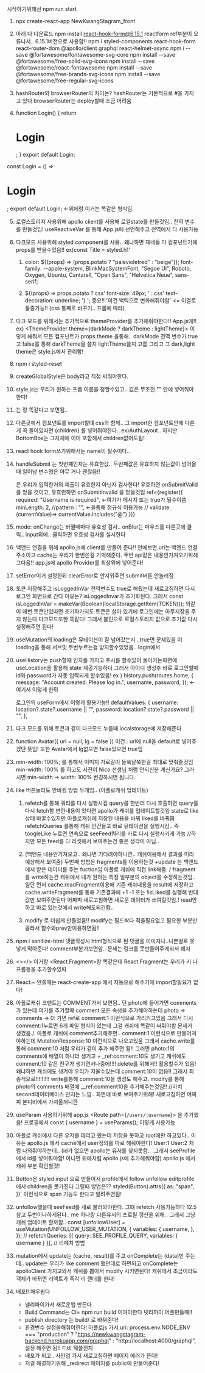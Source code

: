 시작하기위해선
npm run start

1. npx create-react-app NewKwangStagram_front

2. 아래 다 다운로드
   npm install react-hook-form@6.15.1 reactform ref부분이 오류나서.. 6.15.1버전으로 사용함!!
   npm i styled-components react-hook-form react-router-dom @apollo/client graphql react-helmet-async
   npm i --save @fortawesome/fontawesome-svg-core
   npm install --save @fortawesome/free-solid-svg-icons
   npm install --save @fortawesome/react-fontawesome
   npm install --save @fortawesome/free-brands-svg-icons
   npm install --save @fortawesome/free-regular-svg-icons

3. hashRouter와 browserRouter의 차이는?
   hashRouter는 기본적으로 #을 가지고 있다
   browserRouter는 deploy할때 조금 어려움

4. function Login() {
   return <h1>Login</h1>;
   }
   export default Login;

const Login = () => <h1>Login</h1>;
export default Login; <-위에랑 이거는 똑같은 형식임

5.  로컬스토리지 사용위해 apollo client를 사용해 로컬state를 만들것임.. 전역 변수를 만들것임!
    useReactiveVar 를 통해 App.js에 선언해주고 전역에서 다 사용가능

6.  다크모드 사용위해 styled component를 사용.. 왜냐하면 재네들 다 컴포넌트기에 props를 받을수있음!!
    ex)const Title = styled.h1'

    1. color: ${(props) => (props.potato ? "palevioletred" : "beige")}; font-family: --apple-system, BlinkMacSystemFont, "Segoe UI", Roboto, Oxygen, Ubuntu, Cantarell, "Open Sans", "Helvetica Neue", sans-serif;

    2. ${(props) => props.potato ? css' font-size: 49px; ' : css' text-decoration: underline; '} '; 중요!! '이건 백틱으로 변화해줘야함` <= 이걸로 둘중가능!!
       (css 통째로 바꾸기.. 프롭에 따라)

7.  다크 모드를 위해서는 추가적으로 themeProvider를 추가해줘야한다!! App.js에!!
    ex) <ThemeProvider theme={darkMode ? darkTheme : lightTheme}> 이렇게 해줘서 모든 컴포넌트가
    props.theme 을통해.. darkMode 전역 변수가 true 고 false를 통해 darkTheme을 쓸지 lightTheme쓸지 고름
    그리고 그 dark,light theme은 style.js에서 관리함!

8.  npm i styled-reset

9.  createGlobalStyle은 body라고 직접 써줘야한다.

10. style.js는 우리가 원하는 프롭 이름을 정할수있고.. 값은 무조껀 "" 안에 넣어줘야한다!

11. <Link>는 <a>랑 똑같다고 보면됨..

12. 다른곳에서 컴포넌트를 import할떄 css와 함께.. 그 import한 컴포넌트안에 다른게 꼭 들어있따면
    {children} 를 넣어줘야한다.. ex)AuthLayout.. 하지만 BottomBox는 그자체에 이미 포함해서 children없어도됨!

13. react hook form쓰기위해서는 name이 필수이다..

14. handleSubmit 는 첫번쨰인자는 유효한값.. 두번째값은 유효하지 않는값이 넘어올때 일어남 변수명은 아무
    거나 괜찮음!!
    <form onSubmit={handleSubmit(onSubmitValid, onSubmitInvalid)}> 은 우리가 입력한거의 제출이
    유효한지 아닌지 검사한다! 유효하면 onSubmitValid 를 얻을 것이고, 유효안하면 onSubmitInvalid 을 얻을것임
     ref={register({
              required: "Username is required", <-여기가 메시지 또는 true가 될수이씀
              minLength: 2,
               //pattern : "", <-을통해 정규식 이용가능
              // validate:(currentValue)=> currentValue.includes("@")
            })}

15. mode: onChange는 바뀔때마다 유효성 검사.. onBlur는 마우스를 다른곳에 클릭.. input외에.. 클릭하면
    유효성 검사를 실시한다

16. 백앤드 연결을 위해 apollo.js에 client를 만들어 준다!!
    안에보면 uri는 백엔드 연결 주소이고 cache는 우리가 한번쓴걸 기억해준다. 두번 api같은 내용안가져오기위해
    그다음!! app.js에 apollo Provider를 최상위에 넣어준다!

17. setError이거 설정한뒤 clearError로 안지워주면 submit버튼 안눌러짐

18. 토큰 저장해주고 isLoggedInVar 전역변수도 true로 해줬는데 새로고침하면 다시 로그인 화면으로 간다
    이유는? isLoggedInvar가 초기화된다. 그래서
    const isLoggedInVar = makeVar(Boolean(localStorage.getItem(TOKEN))); 와같이 매번 토큰만있따면
    초기화가되도 토큰은 살아 있기에 로그인에는 아무지장을 주지 않는다 다크모드또한 똑같다! 그래서 불린으로
    로컬스토리지 값으로 초기값 다시 설정해주면 된다!

19. useMutation의 loading은 뮤테이션이 잘 넘어갔는지 ..true면 문제있음
    이 loading을 통해 서브밋 두번누르는걸 방지할수있었음.. login에서

20. useHistory는 push할때 인자를 가지고 푸시를 할수있어 돌아가는화면에 useLocation을 활용해
    state 제공가능하다
    그래서 아이디 생성후 바로 로그인할때 id와 password가 자동 입력되게 할수있음!
    ex )
    history.push(routes.home, {
    message: "Account created. Please log in.",
    username,
    password,
    }); <-여기서 이렇게 한뒤

    로그인의 useForm에서 이렇게 활용가능!!
    defaultValues: {
    username: location?.state?.username || "",
    password: location?.state?.password || "",
    },

21. 다크 모드를 위해 토큰과 같이 다크모드 누를때 localstorage에 저장해준다

22. function Avatar({ url = null, lg = false }) 이건.. url에 null을 default로 넣어주겠단 뜻임!
    또한 Avatar에서 lg없으면 false있으면 true임

23. min-width: 100%; 를 통해서 이미지 가로길이 들쑥날쑥한걸 최대로 맞춰줄것임
    min-width: 100% 를 하고도 사진이 Nico 선생님 처럼 안되신분 계신가요?
    그러시면 min-width -> width: 100% 변경하시면 됩니다.

24. like 버튼눌러도 안바뀜 방법 두개임.. (아폴로캐쉬 업데이트)

    1. refetch를 통해 쿼리를 다시 실행시킴 query를 한번더 다시 호출하면 query를 다시 fetch함
       변한내용이 있다면 apollo가 캐쉬를 업데이트할것임
       state로 like 상태 바꿀수있지만 아폴로캐쉬에 저장된 내용을 바꿔 liked를 바꿔봄 refetchQueries
       를통해 캐쉬 안건들고 바로 뮤테이션을 실행시킴.. 즉 toogleLike 누르면 연속으로 seeFeed쿼리를 바로 다시 실행시키게 가능 //하지만 모든 feed를 다 리셋해서 보여주는건 좋은 생각이 아님..

    2. (백앤드 내용안가져오고.. 왜냐면 기다려야하니깐.. 캐쉬이용해서 결과를 미리 예상해서 보여줌)
       두번째 방법은 fragments를 이용하는것 +update 는 백앤드에서 받은 데이터를 주는 fuction임
       아폴로 캐쉬에 직접 link해줌. / fragment를 write하는건 캐쉬에서 내가 원하는 특정 일부분의 object를
       수정하는것임.. 일단 먼저 cache.readFragment이용해 기존 캐쉬내용을 result에 저장하고
       cache.writeFragment를 통해 기존결과에 +1 -1 또는 !isLiked를 실행해 반대값만 보여주면된다
       어짜피 새로고침하면 새로운 데이터가 쓰여질것임.! read안하고 바로 있는것에서 write해도되긴함..

    3. modify 로 더쉽게 만들었음!! modify는 필드싹다 적을필요없고 필요한 부분만 골라서 함수와prev만이용하면됨!!

25. npm i sanitize-html
    댓글작성시 html형식으로 된 댓글을 이미지나..나쁜걸로 못넣게 막아준다!
    comment부분가보면암.. 문제는 링크를 못만들어주게되서 폐지

26. <></> 이거랑 <React.Fragment>랑 똑같은데 React.Fragment는 우리가 키 나 프롭등을 추가할수있따

27. React.~ 안쓸때는 react-create-app 에서 자동으로 해주기에 import할필요가 없다!

28. 아폴로캐쉬 코맨트는 COMMENT가서 보면됨.. 단 photo에 들어가면 comments가 있는데
    여기를 추가할때 comment 모든 속성을 추가해야하는데 photo -> comments -> 0: 가면 ref로 comment:1
    이런식으로 가리키고있음 그래서 다시 comment:1누르면 6개 파일 형식이 있는데 그걸 캐쉬에 똑같이 써줘야함
    문제가 생겼음./. 아폴로 캐쉬에 comment추가해주면.. comment:1 이런식으로 만들어져야하는데
    MutationResponse:10 이런식으로 나오고있음 그래서 cache.write를 통해 comment:10 처럼 우리가 같이
    추가 해주면 됨!! 그러면 photo:1의 comments에 배열이 하나더 생기고 + \_ref:comment:10도 생기고
    캐쉬에도 comment:10 같은 친구가 생기면서나중에!!!! delete를 위해서!! 활용할수가 있음!
    왜냐하면 캐쉬에도 생겨야 우리가 지울수있는데 comment:10이 없음!!
    그래서 최종적으로!!!!!!!!!
    write를통해 comment:10을 생성도 해주고. modify를 통해 photo의 comments 배열에 \_\_ref:comment10을
    추가해주는것임!! //마치 second데이터베이스 만지는 느낌.. 화면에 바로 보여주기위해! 새로고침하면
    어짜피 본디비에서 가져올꺼니깐

29. useParam 사용하기위해 app.js <Route path={`/users/:username`}>
    을 추가했음! 프로필에서 const { username } = useParams(); 이렇게 사용가능

30. 아폴로 캐쉬에서 다른 유저를 데리고 왔는데 저장을 못하고 root에만 하고있다..
    이유는 apollo.js 에서 cache에서 user정의를 따로 해줘야한다! User:1 User:2 처럼 나와줘야하는데..
    (id가 없으면 apollo는 유저를 찾지못함.. .그래서 seeProfile에서 id를 넣어줘야함! 아니면 위에처럼
    apollo.js에 추가해줘야함) apollo.js 에서 캐쉬 부분 확인할것!

31. Button은 styled.input 으로 만들어서 profile에서 follow unfollow editprofile에서 children을 못가진다
    그럴때 방법은??
    styled(Button).attrs({
    as: "span",
    })` 이런식으로 span 기능도 한다고 알려주면됨!

32. unfollow했을때 seeFeed를 새로 불러와야한다. 그떄 refetch 사용가능하다 12.5참고
    두번이나하게된다.. me 하나랑 다른유저의 프로필 갱신을 위해..
    그래서 그냥 캐쉬 업데이트 할까함..
    const [unfollowUser] = useMutation(UNFOLLOW_USER_MUTATION, {
    variables: {
    username,
    },
    });
    // refetchQueries: [{ query: SEE_PROFILE_QUERY, variables: { username } }],
    // 리페치 방법

33. mutation에서 update는 (cache, result)를 주고 onComplete는 (data)만 주는데..
    update는 우리가 like comment 했던데로 하면되고 onComplete는 apolloClient 가지고와서
    캐쉬를 뽑아서 modify 시키면된다!
    캐쉬에서 조금이라도 객체가 바뀌면 리액트가 즉각 리 랜더를 한다!

34. 배포!! 매우쉽다
    - 넬리파이가서 새로운앱 만든다
    - Build Command는 CI= npm run build 이여야한다 넷리파이 어플만들때!!
    - publish directory 는 build/ 로 바꿔준다!
    - 환경변수 설정을해줘야한다!
      아폴로js 가서 uri:
      process.env.NODE_ENV === "production"
      ? "https://newkwangstagram-backend.herokuapp.com/graphql"
      : "http://localhost:4000/graphql",설정 해주면 됨!! 디비 뭐쓸껀지
    - 배포가 되고.. 사인업 가서 새로고침하면 페이지 에러가 뜬다!
    - 저걸 해결하기위해 \_redirect 페이지를 public에 만들어준다!

